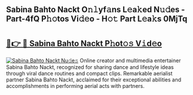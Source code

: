 ## Sabina Bahto Nackt O𝚗𝚕yf𝚊ns L𝚎a𝚔ed N𝚞𝚍es - Part-4fQ P𝚑𝚘tos Vi𝚍𝚎o - H𝚘𝚝 Part L𝚎a𝚔s 0MjTq

# <h2><a href="http://kfdgkc.oniu.top/?m=Sabina+Bahto+Nackt">🔗👉 🔴 Sabina Bahto Nackt P𝚑ot𝚘𝚜 V𝚒d𝚎o</a></h2>

[![Sabina Bahto Nackt Nu𝚍e𝚜](https://i.imgur.com/0qMVB7G.gif)](http://kfdgkc.oniu.top/?m=Sabina+Bahto+Nackt)
Online creator and multimedia entertainer Sabina Bahto Nackt, recognized for sharing dance and lifestyle ideas through viral dance routines and compact clips. Remarkable aerialist partner Sabina Bahto Nackt, acclaimed for their exceptional abilities and accomplishments in performing aerial acts with partners.  
